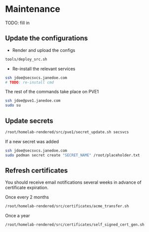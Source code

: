 # Maintenance

TODO: fill in

## Update the configurations
- Render and upload the configs
```bash
tools/deploy_src.sh
```
- Re-install the relevant services
```bash
ssh jdoe@secsvcs.janedoe.com
# TODO: re-install cmd
```

The rest of the commands take place on PVE1
```bash
ssh jdoe@pve1.janedoe.com
sudo su
```

## Update secrets
```bash
/root/homelab-rendered/src/pve1/secret_update.sh secsvcs
```

If a new secret was added
```bash
ssh jdoe@secsvcs.janedoe.com
sudo podman secret create "SECRET_NAME" /root/placeholder.txt
```

## Refresh certificates
You should receive email notifications several weeks in advance of certificate expiration.

Once every 2 months
```bash
/root/homelab-rendered/src/certificates/acme_transfer.sh
```

Once a year
```bash
/root/homelab-rendered/src/certificates/self_signed_cert_gen.sh
```
